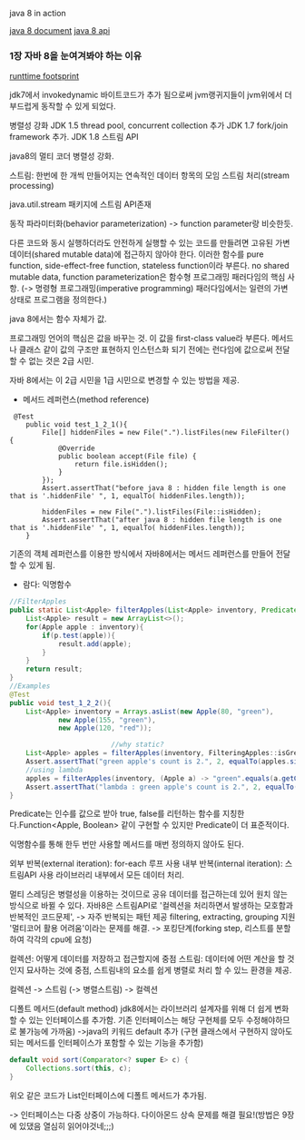java 8 in action

[java 8 document](http://docs.oracle.com/javase/8/docs/)
[java 8 api](http://docs.oracle.com/javase/8/dohttp://docs.oracle.com/javase/8/docs/cs/)

### 1장 자바 8을 눈여겨봐야 하는 이유
[runttime footsprint](https://en.wikipedia.org/wiki/Memory_footprint)

jdk7에서 invokedynamic 바이트코드가 추가 됨으로써 jvm랭귀지들이 jvm위에서 더 부드럽게 동작할 수 있게 되었다.

병렬성 강화 JDK 1.5 thread pool, concurrent collection 추가  JDK 1.7 fork/join framework 추가. JDK 1.8 스트림 API


java8의 멀티 코더 병렬성 강화.

스트림: 한번에 한 개씩 만들어지는 연속적인 데이터 항목의 모임
스트림 처리(stream processing)

java.util.stream 패키지에 스트림 API존재

동작 파라미터화(behavior parameterization) -> function parameter랑 비슷한듯.

다른 코드와 동시 실행하더라도 안전하게 실행할 수 있는 코드를 만들려면 고유된 가변 데이터(shared mutable data)에 접근하지 않아야 한다. 이러한 함수를 pure function, side-effect-free function, stateless function이라 부른다.
no shared mutable data, function parameterization은 함수형 프로그래밍 패러다임의 핵심 사항.
(-> 명령형 프로그래밍(imperative programming) 패러다임에서는 일련의 가변 상태로 프로그램을 정의한다.)

java 8에서는 함수 자체가 값.

프로그래밍 언어의 핵심은 값을 바꾸는 것. 이 값을 first-class value라 부른다.
메서드나 클래스 같이 값의 구조만 표현하지 인스턴스화 되기 전에는 런다임에 값으로써 전달할 수 없는 것은 2급 시민.

자바 8에서는 이 2급 시민을 1급 시민으로 변경할 수 있는 방법을 제공.
- 메서드 레퍼런스(method reference)
```
 @Test
    public void test_1_2_1(){
        File[] hiddenFiles = new File(".").listFiles(new FileFilter() {
            @Override
            public boolean accept(File file) {
                return file.isHidden();
            }
        });
        Assert.assertThat("before java 8 : hidden file length is one that is '.hiddenFile' ", 1, equalTo( hiddenFiles.length));

        hiddenFiles = new File(".").listFiles(File::isHidden);
        Assert.assertThat("after java 8 : hidden file length is one that is '.hiddenFile' ", 1, equalTo( hiddenFiles.length));
    }
```
기존의 객체 레퍼런스를 이용한 방식에서 자바8에서는 메서드 레퍼런스를 만들어 전달 할 수 있게 됨.
- 람다: 익명함수
```java
//FilterApples 
public static List<Apple> filterApples(List<Apple> inventory, Predicate<Apple> p){
    List<Apple> result = new ArrayList<>();
    for(Apple apple : inventory){
        if(p.test(apple)){
            result.add(apple);
        }
    }
    return result;
} 
//Examples
@Test
public void test_1_2_2(){
    List<Apple> inventory = Arrays.asList(new Apple(80, "green"),
            new Apple(155, "green"),
            new Apple(120, "red"));

                         //why static?
    List<Apple> apples = filterApples(inventory, FilteringApples::isGreenApple);
    Assert.assertThat("green apple's count is 2.", 2, equalTo(apples.size()));
 	//using lambda   
    apples = filterApples(inventory, (Apple a) -> "green".equals(a.getColor()));
    Assert.assertThat("lambda : green apple's count is 2.", 2, equalTo(apples.size()));
}
```
Predicate는 인수를 값으로 받아 true, false를 리턴하는 함수를 지칭한다.Function<Apple, Boolean> 같이 구현할 수 있지만 Predicate<Apple>이 더 표준적이다. 

익명함수를 통해 한두 번만 사용할 메서드를 매번 정의하지 않아도 된다.

외부 반복(external iteration): for-each 루프 사용 
내부 반복(internal iteration): 스트림API 사용 라이브러리 내부에서 모든 데이터 처리.

멀티 스레딩은 병렬성을 이용하는 것이므로 공유 데이터를 접근하는데 있어 원치 않는 방식으로 바뀔 수 있다.
자바8은 스트림API로 
'컬렉션을 처리하면서 발생하는 모호함과 반복적인 코드문제', -> 자주 반복되는 패턴 제공 filtering, extracting, grouping 지원
'멀티코어 활용 어려움'이라는 문제를 해결. -> 포킹단계(forking step, 리스트를 분할하여 각각의 cpu에 요청)

컬렉션: 어떻게 데이터를 저장하고 접근할지에 중점
스트림: 데이터에 어떤 계산을 할 것인지 묘사하는 것에 중점, 스트림내의 요소를 쉽게 병렬로 처리 할 수 있느 환경을 제공.

컬렉션 -> 스트림 (-> 병렬스트림) -> 컬렉션

디폴트 메서드(default method)
jdk8에서는 라이브러리 설계자를 위해 더 쉽게 변화 할 수 있는 인터페이스를 추가함.
기존 인터페이스는 해당 구현체를 모두 수정해야하므로 불가능에 가까움)
->java의 키워드 default 추가 
(구현 클래스에서 구현하지 않아도 되는 메서드를 인터페이스가 포함할 수 있는 기능을 추가함)
```java
default void sort(Comparator<? super E> c) {
	Collections.sort(this, c);
}
```
위오 같은 코드가 List인터페이스에 디폴트 메서드가 추가됨.

-> 인터페이스는 다중 상중이 가능하다. 다이아몬드 상속 문제를 해결 필요!(방법은 9장에 있댔음 열심히 읽어야것네;;;)





